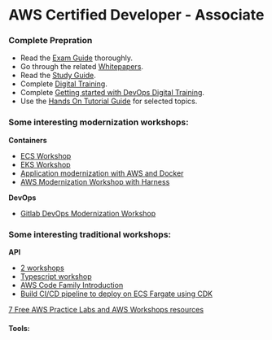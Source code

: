 # AWS Certified Developer - Associate

### Complete Prepration

- Read the [Exam Guide]() thoroughly.
- Go through the related [Whitepapers]().
- Read the [Study Guide]().
- Complete [Digital Training](https://explore.skillbuilder.aws/learn/course/internal/view/elearning/14724/exam-prep-aws-certified-developer-associate-dva-c02).
- Complete [Getting started with DevOps Digital Training](https://explore.skillbuilder.aws/learn/course/internal/view/elearning/2000/getting-started-with-devops-on-aws?da=sec&sec=prep).
- Use the [Hands On Tutorial Guide](https://aws.amazon.com/getting-started/hands-on/?getting-started-all.sort-by=item.additionalFields.content-latest-publish-date&getting-started-all.sort-order=desc&awsf.getting-started-category=category%23databases%7Ccategory%23mobile%7Ccategory%23serverless%7Ccategory%23app-integration%7Ccategory%23cloud-foundations%7Ccategory%23compute%7Ccategory%23containers%7Ccategory%23dev-tools%7Ccategory%23networking-and-content-delivery%7Ccategory%23security-identity-compliance%7Ccategory%23storage&awsf.getting-started-content-type=*all) for selected topics.

### Some interesting **modernization workshops**:

**Containers**

- [ECS Workshop](https://ecsworkshop.com/)
- [EKS Workshop](https://eksworkshop.com/)
- [Application modernization with AWS and Docker](https://docker.awsworkshop.io/)
- [AWS Modernization Workshop with Harness](https://harness.awsworkshop.io/)

**DevOps**

- [Gitlab DevOps Modernization Workshop](https://gitlab.awsworkshop.io/)

### Some interesting **traditional workshops**:

**API**

- [2 workshops](https://workshops.aws/categories/API)
- [Typescript workshop](https://catalog.us-east-1.prod.workshops.aws/workshops/56ef6f79-74e2-4710-aefb-10b9807057a9/en-US)
- [AWS Code Family Introduction](https://catalog.us-east-1.prod.workshops.aws/workshops/752fd04a-f7c3-49a0-a9a0-c9b5ed40061b/en-US)
- [Build CI/CD pipeline to deploy on ECS Fargate using CDK](https://catalog.us-east-1.prod.workshops.aws/workshops/7ff7388e-8bf9-408e-9466-bfb3619e1f96/en-US)

[7 Free AWS Practice Labs and AWS Workshops resources](https://medium.com/towards-cloud-computing/7-free-aws-practice-labs-and-aws-workshops-resources-d0a861f05d3)

#### Tools:
